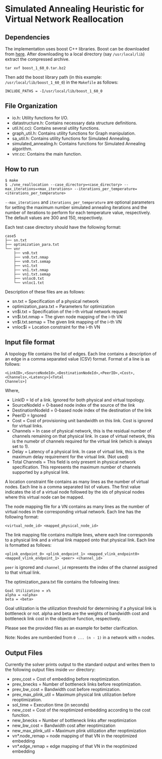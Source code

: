 # Simulated Annealing Heuristic for Virtual Network Reallocation 

## Dependencies

The implementation uses boost C++ libraries. Boost can be downloaded from [here](http://downloads.sourceforge.net/project/boost/boost/1.60.0/boost_1_60_0.tar.bz2). After downloading to a local directory (say `/usr/local/lib`) extract the compressed archive.
```
tar xvf boost_1_60_0.tar.bz2
```
Then add the boost library path (in this example: `/usr/local/lib/boost_1_60_0`) in the `Makefile` as follows:
```
INCLUDE_PATHS = -I/usr/local/lib/boost_1_60_0
```

## File Organization
  * io.h: Utility functions for I/O.
  * datastructure.h: Contains necessary data structure definitions.
  * util.h(.cc): Contains several utility functions.
  * graph_util.h: Contains utility functions for Graph manipulation.
  * sa_util.h: Contains utility functions for Simulated Annealing.
  * simulated_annealing.h: Contains functions for Simulated Annealing algorithm.
  * vnr.cc: Contains the main function.
## How to run
```
$ make
$ ./vne_reallocation --case_directory=<case_directory> --max_iterations=<max_iterations> --iterations_per_temperature=<iterations_per_temperature>
```
`--max_iterations` and `iterations_per_temperature` are optional parameters for
setting the maximum number simulated annealing iterations and the number of
iterations to perform for each temperature value, respectively. The default
values are 300 and 150, respectively. 

Each test case directory should have the following format:
```
case5
├── sn.txt
├── optimization_para.txt
└── vnr
    ├── vn0.txt
    ├── vn0.txt.nmap
    ├── vn0.txt.semap
    ├── vn1.txt
    ├── vn1.txt.nmap
    ├── vn1.txt.semap
    ├── vnloc0.txt
    └── vnloc1.txt
```

Description of these files are as follows:
  * sn.txt = Specification of a physical network
  * optimization_para.txt = Parameters for optimization
  * vn$i.txt = Specification of the i-th virtual network request
  * vn$i.txt.nmap = The given node mapping of the i-th VN
  * vn$i.txt.semap = The given link mapping of the i-th VN
  * vnloc$i = Location constraint for the i-th VN
  
## Input file format

A topology file contains the list of edges. Each line contains a description of
an edge in a comma separated value (CSV) format. Format of a line is as follows:
```
<LinkID>,<SourceNodeId>,<DestinationNodeId>,<PeerID>,<Cost>,<Channels>,<Latency>[<Total
Channels>]
```
Where,
  * LinkID = Id of a link. Ignored for both physical and virtual topology.
  * SourceNodeId = 0-based node index of the source of the link
  * DestinationNodeId = 0-based node index of the destination of the link
  * PeerID = Ignored
  * Cost = Cost of provisioning unit bandwidth on this link. Cost is ignored for
           virtual links.
  * Channels = In case of physical network, this is the residual number of
               channels remaining on that physical link. In case of virtual 
               network, this is the numebr of channels required for the virtual
               link (which is always set to 1). 
  * Delay = Latency of a physical link. In case of virtual link, this is the
            maximum delay requirement for the virtual link. (Not used)
  * Total Channels = This field is only present in physical network
                     specification. This represents the maximum number of 
                     channels supported by a physical link.

A location constraint file contains as many lines as the number of virtual
nodes. Each line is a comma separated list of values. The first value indicates
the id of a virtual node followed by the ids of physical nodes where this
virtual node can be mapped.

The node mapping file for a VN contains as many lines as the number of virtual
nodes in the corresponding virtual network. Each line has the following format:
```
<virtual_node_id> <mapped_physical_node_id>
```

The link mapping file contains multiple lines, where each line corresponds to a
physical link and a virtual link mapped onto that physical link. Each line is
formatted as follows:
```
<plink_endpoint_0> <plink_endpoint_1> <mapped_vlink_endpoint0> <mapped_vlink_endpoint_1> <peer> <channel_id>
```
`peer` is ignored and `channel_id` represents the index of the channel assigned
to that virtual link.

The optimization_para.txt file contains the following lines:
```
Goal Utilizatino = x%
alpha = <alpha>
beta = <beta>
```
Goal utilization is the utilization threshold for determining if a physical link is bottleneck or not. alpha and beta are the weights of bandwidth cost and bottleneck link cost in the objective function, respectively.

Please see the provided files as an example for better clarification.

Note: Nodes are numberded from `0 ... (n - 1)` in a network with `n` nodes.

## Output Files

Currently the solver prints output to the standard output and writes them to
the following output files inside `vnr` directory: 

* prev_cost = Cost of embedding before reoptimization.
* prev_bnecks = Number of bottleneck links before reoptimization.
* prev_bw_cost = Bandwidth cost before reoptimization.
* prev_max_plink_util = Maximum physical link utilization before reoptimization.
* sol_time = Execution time (in seconds)
* new_cost = Cost of the reoptimized embedding according to the cost function.
* new_bnecks = Number of bottleneck links after reoptimization
* new_bw_cost = Bandwidth cost after reoptimization
* new_max_plink_util = Maximum plink utilization after reoptimization
* vn*.node_remap = node mapping of that VN in the reoptimized embedding
* vn*.edge_remap = edge mapping of that VN in the reoptimized embedding
